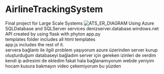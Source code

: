 # AirlineTrackingSystem
 Final project for Large Scale Systems
![ATS_ER_DIAGRAM](https://github.com/denizgucenmez/ATS/assets/48367205/e8e927a8-eff6-41f2-8b6f-33159c3eb7ce)
Using Azure SQLDatabase and SQLServer services denizserver.database.windows.net      
API created by using flask with phyton app.py       
templates folder includes all html templates      
app.js includes the rest of it.    
servera bağlantı ile ilgili problem yaşıyorum azure üzerinden server kurup oluşturduğum databaseyi bağladım server için gereken izinleri de verdim kendi ip adresimi de ekledim fakat hala bağlanamıyorum webde yeniyim hocam kusura bakmayın video çekemiyorum bu yüzden
